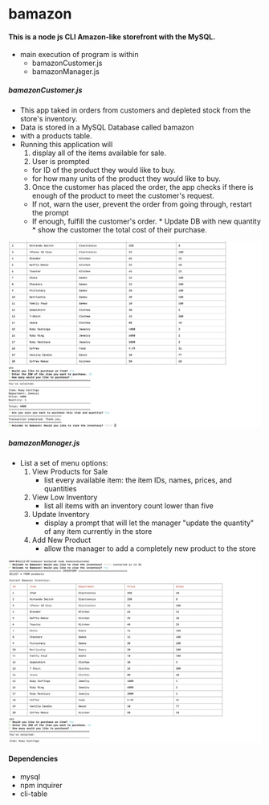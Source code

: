 # bamazon

#### This is a node js CLI Amazon-like storefront with the MySQL. 
* main execution of program is within 
    * bamazonCustomer.js 
    * bamazonManager.js

##### bamazonCustomer.js
* This app taked in orders from customers and depleted stock from the store's inventory. 
* Data is stored in a MySQL Database called bamazon 
* with a products table.
* Running this application will 
    1. display all of the items available for sale. 
    2. User is prompted 
    * for ID of the product they would like to buy.
    * for how many units of the product they would like to buy.
    3. Once the customer has placed the order, the app checks if there is enough of the product to meet the customer's request.
    * If not, warn the user, prevent the order from going through, restart the prompt
    * If enough, fulfill the customer's order.
            * Update DB with new quantity 
            * show the customer the total cost of their purchase.

![bamazonCustomer](bamazonCustomer.png)

##### bamazonManager.js
* List a set of menu options:
    1. View Products for Sale
        * list every available item: the item IDs, names, prices, and quantities
    2. View Low Inventory
        * list all items with an inventory count lower than five
    3. Update Inventory
        * display a prompt that will let the manager "update the quantity" of any item currently in the store
    4. Add New Product
        * allow the manager to add a completely new product to the store


![bamazondManager](bamazonManager.png)

#### Dependencies
 * mysql
 * npm inquirer
 * cli-table